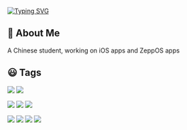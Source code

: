 [![Typing SVG](https://readme-typing-svg.herokuapp.com?font=Fira+Code&size=34&pause=1000&color=51C7F7&width=435&lines=Hello!+I'm+XiaomaiTX)](https://git.io/typing-svg)

## 👋 About Me 

A Chinese student, working on iOS apps and ZeppOS apps

## 😃 Tags

![](https://img.shields.io/badge/OS-MacOS-lightgrey?style=flat-square&logo=apple) ![](https://img.shields.io/badge/OS-Windows-blue?style=flat-square&logo=windows11) 

![](https://img.shields.io/badge/Editer-VSCode-blue?style=flat-square&logo=visualstudiocode) ![](https://img.shields.io/badge/Tool-Docker-blue?style=flat-square&logo=docker) ![](https://img.shields.io/badge/Adobe-XD-FF61F6?style=flat-square&logo=adobexd) 

![](https://img.shields.io/badge/Code-Python-blue?style=flat-square&logo=python) ![](https://img.shields.io/badge/Code-C++-brightgreen?style=flat-square&logo=cplusplus) ![](https://img.shields.io/badge/Code-JavaScript-yellow?style=flat-square&logo=javascript) ![](https://img.shields.io/badge/Code-Swift-orange?style=flat-square&logo=swift) 

